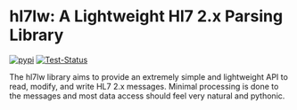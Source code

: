 # hl7lw: A Lightweight Hl7 2.x Parsing Library

[![pypi](https://img.shields.io/pypi/v/hl7lw)]([https://github](https://pypi.org/project/hl7lw/))
[![Test-Status](https://github.com/acv/hl7lw/actions/workflows/python-app.yml/badge.svg?branch=main)](https://github.com/acv/hl7lw/actions/workflows/python-app.yml)

The hl7lw library aims to provide an extremely simple and lightweight
API to read, modify, and write HL7 2.x messages. Minimal processing is
done to the messages and most data access should feel very natural and
pythonic.
